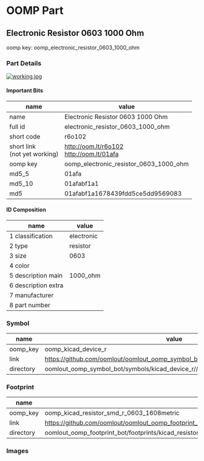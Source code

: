 # OOMP Part  
## Electronic Resistor 0603 1000 Ohm  
  
oomp key: oomp_electronic_resistor_0603_1000_ohm  
  
### Part Details  
  
[![working.jpg](working_600.jpg)](working.jpg)  
  
#### Important Bits  
| name | value | 
| --- | --- | 
| name | Electronic Resistor 0603 1000 Ohm | 
| full id | electronic_resistor_0603_1000_ohm | 
| short code | r6o102 | 
| short link<br>(not yet working) | http://oom.lt/r6o102<br>http://oom.lt/01afa | 
| oomp key | oomp_electronic_resistor_0603_1000_ohm | 
| md5_5 | 01afa | 
| md5_10 | 01afabf1a1 | 
| md5 | 01afabf1a1678439fdd5ce5dd9569083 | 
#### ID Composition  
| name | value | 
| --- | --- | 
| 1 classification | electronic | 
| 2 type | resistor | 
| 3 size | 0603 | 
| 4 color |  | 
| 5 description main | 1000_ohm | 
| 6 description extra |  | 
| 7 manufacturer |  | 
| 8 part number |  | 
### Symbol  
| name | value | 
| --- | --- | 
| oomp_key | oomp_kicad_device_r | 
| link | https://github.com/oomlout/oomlout_oomp_symbol_bot/tree/main/symbols/kicad_device_r | 
| directory | oomlout_oomp_symbol_bot/symbols/kicad_device_r//working/working.kicad_sym | 
### Footprint  
| name | value | 
| --- | --- | 
| oomp_key | oomp_kicad_resistor_smd_r_0603_1608metric | 
| link | https://github.com/oomlout/oomlout_oomp_footprint_bot/tree/main/foootprntss/kicad_resistor_smd_r_0603_1608metric | 
| directory | oomlout_oomp_footprint_bot/footprints/kicad_resistor_smd_r_0603_1608metric//working/working.kicad_mod | 
### Images  
